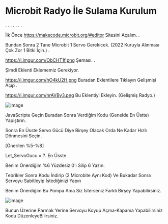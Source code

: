 # Microbit Radyo İle Sulama Kurulum
.
.
.
.
.
.
.



İlk Önce https://makecode.microbit.org/#editor Sitesini Açalım.
.



Bundan Sonra 2 Tane Microbit 1 Servo Gerekicek. (2022 Kuruyla Alınması Çok Zor 1 Bitki İçin.)
.




https://i.imgur.com/ObCHT1f.png Şeması.
.


Şimdi Eklenti Eklememiz Gerekiyor.

https://i.imgur.com/hO4kU2H.png Buradan Eklentilere Tıklayın Gelişmişi Açıp
.

https://i.imgur.com/nrAVBy3.png Bu Eklentiyi Ekleyin. (Gelişmiş Radyo.)


![image](https://user-images.githubusercontent.com/103838722/163679688-af1c47e4-ca57-4140-81a1-4e7b99d07038.png)

JavaScripte Geçin Buradan Sonra Verdiğim Kodu (Genelde En Üstte)
Yapıştırın.

Sonra En Üsste Servo Gücü Diye Birşey Olacak Orda Ne Kadar Hızlı Dönmesini Seçin.

[Önerilen %5-%8]

Let_ServoGucu = ?. En Üsste

Benim Önerdiğim %6 Yüzdesiz 0'ı Silip 6 Yazın.


Tebrikler Sonra Kodu İndirip (2 Microbite Aynı Kod) Ve Bukadar Sonra Servoyu Sabitleyip İstediğinizi Yapın

Benim Önerdiğim Bu Pompa Ama Siz İsterseniz Farklı Birşey Yapabilirsiniz.

![image](https://user-images.githubusercontent.com/103838722/163679933-94d950c6-4ace-4890-8d45-a12e5aa135c1.png)

Bunun Üzerine Parmak Yerine Servoyu Koyup Açma-Kapama Yapabilirsiniz Kodu DüzenleyeBilirsiniz.

